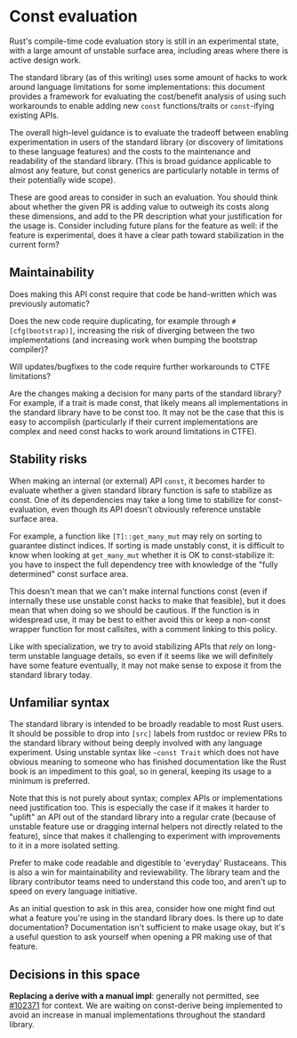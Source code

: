 # Const evaluation

Rust's compile-time code evaluation story is still in an experimental state,
with a large amount of unstable surface area, including areas where there is
active design work.

The standard library (as of this writing) uses some amount of hacks to work
around language limitations for some implementations: this document provides a
framework for evaluating the cost/benefit analysis of using such workarounds to
enable adding new `const` functions/traits or `const`-ifying existing APIs.

The overall high-level guidance is to evaluate the tradeoff between enabling
experimentation in users of the standard library (or discovery of limitations
to these language features) and the costs to the maintenance and readability of
the standard library. (This is broad guidance applicable to almost any feature,
but const generics are particularly notable in terms of their potentially wide
scope).

These are good areas to consider in such an evaluation. You should think about
whether the given PR is adding value to outweigh its costs along these
dimensions, and add to the PR description what your justification for the usage
is. Consider including future plans for the feature as well: if the feature is
experimental, does it have a clear path toward stabilization in the current
form?

## Maintainability

Does making this API const require that code be hand-written which was previously automatic?

Does the new code require duplicating, for example through `#[cfg(bootstrap)]`,
increasing the risk of diverging between the two implementations (and
increasing work when bumping the bootstrap compiler)?

Will updates/bugfixes to the code require further workarounds to CTFE
limitations?

Are the changes making a decision for many parts of the standard library?  For
example, if a trait is made const, that likely means all implementations in the
standard library have to be const too. It may not be the case that this is easy
to accomplish (particularly if their current implementations are complex and
need const hacks to work around limitations in CTFE).

## Stability risks

When making an internal (or external) API `const`, it becomes harder to
evaluate whether a given standard library function is safe to stabilize as
const. One of its dependencies may take a long time to stabilize for
const-evaluation, even though its API doesn't obviously reference unstable
surface area. 

For example, a function like `[T]::get_many_mut` may rely on
sorting to guarantee distinct indices. If sorting is made unstably const, it is
difficult to know when looking at `get_many_mut` whether it is OK to
const-stabilize it: you have to inspect the full dependency tree with knowledge
of the "fully determined" const surface area.

This doesn't mean that we can't make internal functions const (even if
internally these use unstable const hacks to make that feasible), but it does
mean that when doing so we should be cautious. If the function is in widespread
use, it may be best to either avoid this or keep a non-const wrapper function
for most callsites, with a comment linking to this policy.

Like with specialization, we try to avoid stabilizing APIs that *rely* on
long-term unstable language details, so even if it seems like we will
definitely have some feature eventually, it may not make sense to expose it
from the standard library today.

## Unfamiliar syntax

The standard library is intended to be broadly readable to most Rust users. It
should be possible to drop into `[src]` labels from rustdoc or review PRs to
the standard library without being deeply involved with any language
experiment. Using unstable syntax like `~const Trait` which does not have
obvious meaning to someone who has finished documentation like the Rust book is
an impediment to this goal, so in general, keeping its usage to a minimum is
preferred.

Note that this is not purely about syntax; complex APIs or implementations need
justification too. This is especially the case if it makes it harder to
"uplift" an API out of the standard library into a regular crate (because of
unstable feature use or dragging internal helpers not directly related to the
feature), since that makes it challenging to experiment with improvements to it
in a more isolated setting.

Prefer to make code readable and digestible to 'everyday' Rustaceans. This is
also a win for maintainability and reviewability. The library team and the
library contributor teams need to understand this code too, and aren't up to
speed on every language initiative.

As an initial question to ask in this area, consider how one might find out
what a feature you're using in the standard library does. Is there up to date
documentation? Documentation isn't sufficient to make usage okay, but it's a
useful question to ask yourself when opening a PR making use of that feature.

## Decisions in this space

**Replacing a derive with a manual impl**: generally not permitted, see
[#102371](https://github.com/rust-lang/rust/issues/102371) for context. We are
waiting on const-derive being implemented to avoid an increase in manual
implementations throughout the standard library.
